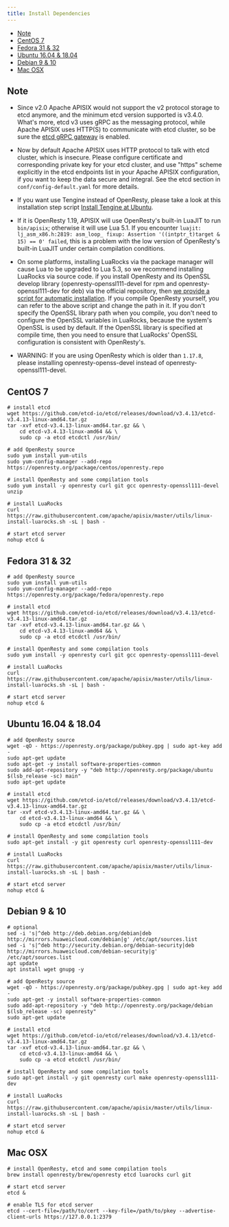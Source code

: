 ```yaml
---
title: Install Dependencies
---
```


<!--
#
# Licensed to the Apache Software Foundation (ASF) under one or more
# contributor license agreements.  See the NOTICE file distributed with
# this work for additional information regarding copyright ownership.
# The ASF licenses this file to You under the Apache License, Version 2.0
# (the "License"); you may not use this file except in compliance with
# the License.  You may obtain a copy of the License at
#
#     http://www.apache.org/licenses/LICENSE-2.0
#
# Unless required by applicable law or agreed to in writing, software
# distributed under the License is distributed on an "AS IS" BASIS,
# WITHOUT WARRANTIES OR CONDITIONS OF ANY KIND, either express or implied.
# See the License for the specific language governing permissions and
# limitations under the License.
#
-->

- [Note](#note)
- [CentOS 7](#centos-7)
- [Fedora 31 & 32](#fedora-31--32)
- [Ubuntu 16.04 & 18.04](#ubuntu-1604--1804)
- [Debian 9 & 10](#debian-9--10)
- [Mac OSX](#mac-osx)

## Note

- Since v2.0 Apache APISIX would not support the v2 protocol storage to etcd anymore, and the minimum etcd version supported is v3.4.0. What's more, etcd v3 uses gRPC as the messaging protocol, while Apache APISIX uses HTTP(S) to communicate with etcd cluster, so be sure the [etcd gRPC gateway](https://etcd.io/docs/v3.4.0/dev-guide/api_grpc_gateway/) is enabled.

- Now by default Apache APISIX uses HTTP protocol to talk with etcd cluster, which is insecure. Please configure certificate and corresponding private key for your etcd cluster, and use "https" scheme explicitly in the etcd endpoints list in your Apache APISIX configuration, if you want to keep the data secure and integral. See the etcd section in `conf/config-default.yaml` for more details.

- If you want use Tengine instead of OpenResty, please take a look at this installation step script [Install Tengine at Ubuntu](https://github.com/apache/apisix/blob/master/.travis/linux_tengine_runner.sh).

- If it is OpenResty 1.19, APISIX will use OpenResty's built-in LuaJIT to run `bin/apisix`; otherwise it will use Lua 5.1. If you encounter `luajit: lj_asm_x86.h:2819: asm_loop_ fixup: Assertion '((intptr_t)target & 15) == 0' failed`, this is a problem with the low version of OpenResty's built-in LuaJIT under certain compilation conditions.

- On some platforms, installing LuaRocks via the package manager will cause Lua to be upgraded to Lua 5.3, so we recommend installing LuaRocks via source code. if you install OpenResty and its OpenSSL develop library (openresty-openssl111-devel for rpm and openresty-openssl111-dev for deb) via the official repository, then [we provide a script for automatic installation](https://github.com/apache/apisix/blob/master/utils/linux-install-luarocks.sh). If you compile OpenResty yourself, you can refer to the above script and change the path in it. If you don't specify the OpenSSL library path when you compile, you don't need to configure the OpenSSL variables in LuaRocks, because the system's OpenSSL is used by default. If the OpenSSL library is specified at compile time, then you need to ensure that LuaRocks' OpenSSL configuration is consistent with OpenResty's.

- WARNING: If you are using OpenResty which is older than `1.17.8`, please installing openresty-openss-devel instead of openresty-openssl111-devel.

## CentOS 7

```shell
# install etcd
wget https://github.com/etcd-io/etcd/releases/download/v3.4.13/etcd-v3.4.13-linux-amd64.tar.gz
tar -xvf etcd-v3.4.13-linux-amd64.tar.gz && \
    cd etcd-v3.4.13-linux-amd64 && \
    sudo cp -a etcd etcdctl /usr/bin/

# add OpenResty source
sudo yum install yum-utils
sudo yum-config-manager --add-repo https://openresty.org/package/centos/openresty.repo

# install OpenResty and some compilation tools
sudo yum install -y openresty curl git gcc openresty-openssl111-devel unzip

# install LuaRocks
curl https://raw.githubusercontent.com/apache/apisix/master/utils/linux-install-luarocks.sh -sL | bash -

# start etcd server
nohup etcd &
```

## Fedora 31 & 32

```shell
# add OpenResty source
sudo yum install yum-utils
sudo yum-config-manager --add-repo https://openresty.org/package/fedora/openresty.repo

# install etcd
wget https://github.com/etcd-io/etcd/releases/download/v3.4.13/etcd-v3.4.13-linux-amd64.tar.gz
tar -xvf etcd-v3.4.13-linux-amd64.tar.gz && \
    cd etcd-v3.4.13-linux-amd64 && \
    sudo cp -a etcd etcdctl /usr/bin/

# install OpenResty and some compilation tools
sudo yum install -y openresty curl git gcc openresty-openssl111-devel

# install LuaRocks
curl https://raw.githubusercontent.com/apache/apisix/master/utils/linux-install-luarocks.sh -sL | bash -

# start etcd server
nohup etcd &
```

## Ubuntu 16.04 & 18.04

```shell
# add OpenResty source
wget -qO - https://openresty.org/package/pubkey.gpg | sudo apt-key add -
sudo apt-get update
sudo apt-get -y install software-properties-common
sudo add-apt-repository -y "deb http://openresty.org/package/ubuntu $(lsb_release -sc) main"
sudo apt-get update

# install etcd
wget https://github.com/etcd-io/etcd/releases/download/v3.4.13/etcd-v3.4.13-linux-amd64.tar.gz
tar -xvf etcd-v3.4.13-linux-amd64.tar.gz && \
    cd etcd-v3.4.13-linux-amd64 && \
    sudo cp -a etcd etcdctl /usr/bin/

# install OpenResty and some compilation tools
sudo apt-get install -y git openresty curl openresty-openssl111-dev

# install LuaRocks
curl https://raw.githubusercontent.com/apache/apisix/master/utils/linux-install-luarocks.sh -sL | bash -

# start etcd server
nohup etcd &
```

## Debian 9 & 10

```shell
# optional
sed -i 's|^deb http://deb.debian.org/debian|deb http://mirrors.huaweicloud.com/debian|g' /etc/apt/sources.list
sed -i 's|^deb http://security.debian.org/debian-security|deb http://mirrors.huaweicloud.com/debian-security|g' /etc/apt/sources.list
apt update
apt install wget gnupg -y

# add OpenResty source
wget -qO - https://openresty.org/package/pubkey.gpg | sudo apt-key add -
sudo apt-get -y install software-properties-common
sudo add-apt-repository -y "deb http://openresty.org/package/debian $(lsb_release -sc) openresty"
sudo apt-get update

# install etcd
wget https://github.com/etcd-io/etcd/releases/download/v3.4.13/etcd-v3.4.13-linux-amd64.tar.gz
tar -xvf etcd-v3.4.13-linux-amd64.tar.gz && \
    cd etcd-v3.4.13-linux-amd64 && \
    sudo cp -a etcd etcdctl /usr/bin/

# install OpenResty and some compilation tools
sudo apt-get install -y git openresty curl make openresty-openssl111-dev

# install LuaRocks
curl https://raw.githubusercontent.com/apache/apisix/master/utils/linux-install-luarocks.sh -sL | bash -

# start etcd server
nohup etcd &
```

## Mac OSX

```shell
# install OpenResty, etcd and some compilation tools
brew install openresty/brew/openresty etcd luarocks curl git

# start etcd server
etcd &

# enable TLS for etcd server
etcd --cert-file=/path/to/cert --key-file=/path/to/pkey --advertise-client-urls https://127.0.0.1:2379
```
